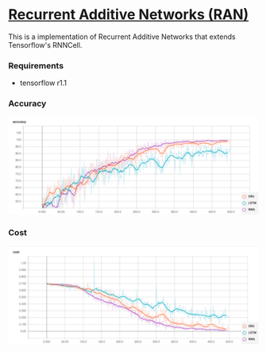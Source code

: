 # [Recurrent Additive Networks (RAN)](https://arxiv.org/abs/1705.07393)
This is a implementation of Recurrent Additive Networks that extends Tensorflow's RNNCell.

### Requirements
* tensorflow r1.1

### Accuracy
![Accuracy](/train_accuracy.png)

### Cost
![Cost](/train_cost.png)
